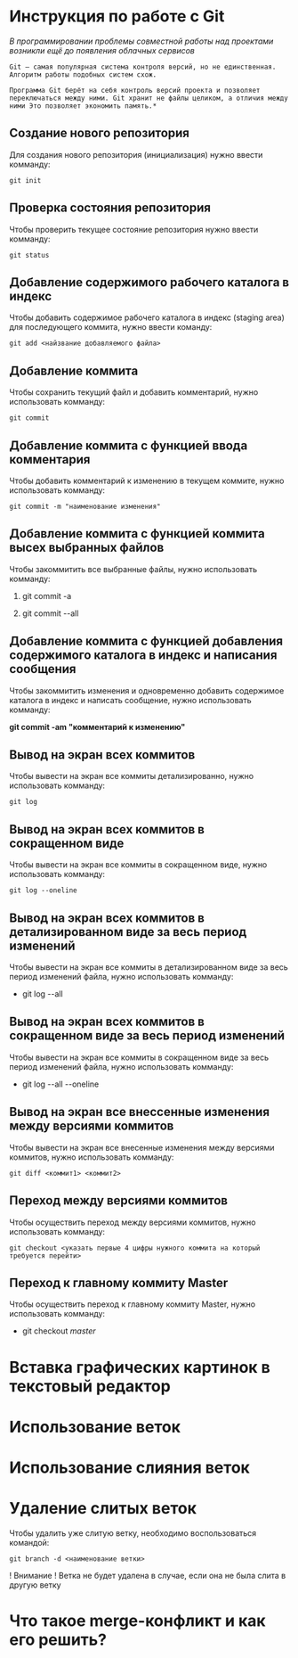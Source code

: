 # Инструкция по работе с Git

*В программировании проблемы совместной работы над проектами возникли ещё до появления облачных сервисов*

    Git — самая популярная система контроля версий, но не единственная. Алгоритм работы подобных систем схож.

    Программа Git берёт на себя контроль версий проекта и позволяет переключаться между ними. Git хранит не файлы целиком, а отличия между ними Это позволяет экономить память.*

## Создание нового репозитория

Для создания нового репозитория (инициализация) нужно ввести комманду: 

    git init

## Проверка состояния репозитория

Чтобы проверить текущее состояние репозитория нужно ввести комманду:

    git status

## Добавление содержимого рабочего каталога в индекс

Чтобы добавить содержимое рабочего каталога в индекс (staging area) для последующего коммита, нужно ввести команду:

    git add <найзвание добавляемого файла>

## Добавление коммита

Чтобы сохранить текущий файл и добавить комментарий, нужно использовать комманду:

    git commit

## Добавление коммита с функцией ввода комментария

Чтобы добавить комментарий к изменению в текущем коммите, нужно использовать комманду:

    git commit -m "наименование изменения"

## Добавление коммита с функцией коммита высех выбранных файлов

Чтобы закоммитить все выбранные файлы, нужно использовать комманду:

1. git commit -a

2. git commit --all

## Добавление коммита с функцией добавления содержимого каталога в индекс и написания сообщения

Чтобы закоммитить изменения и одновременно добавить содержимое каталога в индекс и написать сообщение, нужно использовать комманду:

**git commit -am "комментарий к изменению"**

## Вывод на экран всех коммитов

Чтобы вывести на экран все коммиты детализированно, нужно использовать комманду:

    git log

## Вывод на экран всех коммитов в сокращенном виде

Чтобы вывести на экран все коммиты в сокращенном виде, нужно использовать комманду:

    git log --oneline

## Вывод на экран всех коммитов в детализированном виде за весь период изменений

Чтобы вывести на экран все коммиты в детализированном виде за весь период изменений файла, нужно использовать комманду:

* git log --all

## Вывод на экран всех коммитов в сокращенном виде за весь период изменений

Чтобы вывести на экран все коммиты в сокращенном виде за весь период изменений файла, нужно использовать комманду:

* git log --all --oneline

## Вывод на экран все внессенные изменения между версиями коммитов

Чтобы вывести на экран все внесенные изменения между версиями коммитов, нужно использовать комманду:

    git diff <коммит1> <коммит2>

## Переход между версиями коммитов

Чтобы осуществить переход между версиями коммитов, нужно использовать комманду:

    git checkout <указать первые 4 цифры нужного коммита на который требуется перейти>

## Переход к главному коммиту Master

Чтобы осуществить переход к главному коммиту Master, нужно использовать комманду:

* git checkout $master$

# Вставка графических картинок в текстовый редактор 

# Использование веток

# Использование слияния веток

# Удаление слитых веток

Чтобы удалить уже слитую ветку, необходимо воспользоваться командой:

    git branch -d <наименование ветки>

! Внимание ! Ветка не будет удалена в случае, если она не была слита в другую ветку

# Что такое merge-конфликт и как его решить?